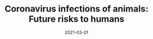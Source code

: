 ---
title: "Coronavirus infections of animals: Future risks to humans"
collection: publications
permalink: /publication/2021-03-01-paper-3
# excerpt: 'The paper discusses the evolutionary potential of coronaviruses, highlighting three major outbreaks in recent human history. It explores the patterns of new zoonotic coronavirus infections, the role of bioveterinary control in preventing future outbreaks, and the potential for SARS-CoV-2 infection in companion animals. The paper also considers how diverse human activities can trigger interactions between animal species and their viruses, potentially leading to new viral pathogens. Lastly, it discusses the potential use of probiotics to control viral infections in animals.'
date: 2021-03-01
venue: 'Biology Bulletin of the Russian Academy of Sciences'
paperurl: 'http://iliapopov17.github.io/files/Papers/Coronavirus infections of animals Future risks to humans.pdf'
link: 'https://www.scopus.com/record/display.uri?eid=2-s2.0-85102081014&origin=resultslist'
citation: 'Donnik, I.M.; Popov, Ig.V.; Sereda, S.V.; <b>Popov, Il.V.</b>; Chikindas, M.L.; Ermakov, A.M. Coronavirus Infections of Animals: Future Risks to Humans. <i>Biol. Bull. Russ. Acad. Sci.</i> 2021, 48, 26–37, doi:10.1134/S1062359021010052.'
---